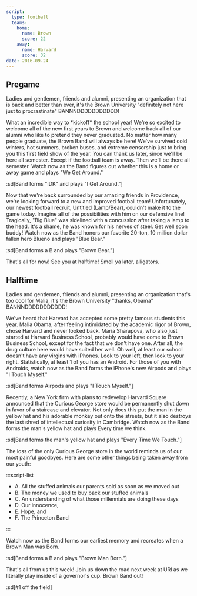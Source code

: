 ```yaml
---
script:
  type: football
  teams:
    home:
      name: Brown
      score: 22
    away:
      name: Harvard
      score: 32
date: 2016-09-24
---
```


## Pregame

Ladies and gentlemen, friends and alumni, presenting an organization that is back and better than ever, it's the Brown University "definitely not here just to procrastinate" BANNNDDDDDDDDDDD!

What an incredible way to \*kickoff\* the school year! We're so excited to welcome all of the new first years to Brown and welcome back all of our alumni who like to pretend they never graduated. No matter how many people graduate, the Brown Band will always be here! We've survived cold winters, hot summers, broken buses, and extreme censorship just to bring you this first field show of the year. You can thank us later, since we'll be here all semester. Except if the football team is away. Then we'll be there all semester. Watch now as the Band figures out whether this is a home or away game and plays "We Get Around."

:sd[Band forms "IDK" and plays "I Get Around."]

Now that we're back surrounded by our amazing friends in Providence, we're looking forward to a new and improved football team! Unfortunately, our newest football recruit, Untitled (Lamp/Bear), couldn't make it to the game today. Imagine all of the possibilities with him on our defensive line! Tragically, "Big Blue" was sidelined with a concussion after taking a lamp to the head. It's a shame, he was known for his nerves of steel. Get well soon buddy! Watch now as the Band honors our favorite 20-ton, 10 million dollar fallen hero Blueno and plays "Blue Bear."

:sd[Band forms a B and plays "Brown Bear."]

That's all for now! See you at halftime! Smell ya later, alligators.

## Halftime

Ladies and gentlemen, friends and alumni, presenting an organization that's too cool for Malia, it's the Brown University "thanks, Obama" BANNNDDDDDDDDDDD!

We've heard that Harvard has accepted some pretty famous students this year. Malia Obama, after feeling intimidated by the academic rigor of Brown, chose Harvard and never looked back. Maria Sharapova, who also just started at Harvard Business School, probably would have come to Brown Business School, except for the fact that we don't have one. After all, the drug culture here would have suited her well. Oh well, at least our school doesn't have any virgins with iPhones. Look to your left, then look to your right. Statistically, at least 1 of you has an Android. For those of you with Androids, watch now as the Band forms the iPhone's new Airpods and plays "I Touch Myself."

:sd[Band forms Airpods and plays "I Touch Myself."]

Recently, a New York firm with plans to redevelop Harvard Square announced that the Curious George store would be permanently shut down in favor of a staircase and elevator. Not only does this put the man in the yellow hat and his adorable monkey out onto the streets, but it also destroys the last shred of intellectual curiosity in Cambridge. Watch now as the Band forms the man's yellow hat and plays Every time we think.

:sd[Band forms the man's yellow hat and plays "Every Time We Touch."]

The loss of the only Curious George store in the world reminds us of our most painful goodbyes. Here are some other things being taken away from our youth:

:::script-list

- A. All the stuffed animals our parents sold as soon as we moved out
- B. The money we used to buy back our stuffed animals
- C. An understanding of what those millennials are doing these days
- D. Our innocence,
- E. Hope, and
- F. The Princeton Band

:::

Watch now as the Band forms our earliest memory and recreates when a Brown Man was Born.

:sd[Band forms a B and plays "Brown Man Born."]

That's all from us this week! Join us down the road next week at URI as we literally play inside of a governor's cup. Brown Band out!

:sd[#1 off the field]
